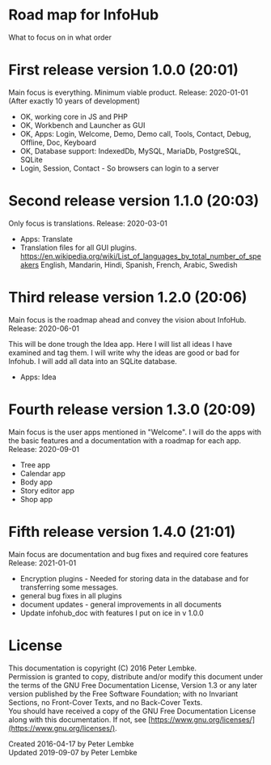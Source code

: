 # Road map for InfoHub
What to focus on in what order

# First release version 1.0.0 (20:01)
Main focus is everything. Minimum viable product.
Release: 2020-01-01 (After exactly 10 years of development)

* OK, working core in JS and PHP
* OK, Workbench and Launcher as GUI
* OK, Apps: Login, Welcome, Demo, Demo call, Tools, Contact, Debug, Offline, Doc, Keyboard
* OK, Database support: IndexedDb, MySQL, MariaDb, PostgreSQL, SQLite   
* Login, Session, Contact - So browsers can login to a server

# Second release version 1.1.0 (20:03)
Only focus is translations.
Release: 2020-03-01

* Apps: Translate
* Translation files for all GUI plugins.
    https://en.wikipedia.org/wiki/List_of_languages_by_total_number_of_speakers
    English, Mandarin, Hindi, Spanish, French, Arabic, Swedish

# Third release version 1.2.0 (20:06)
Main focus is the roadmap ahead and convey the vision about InfoHub.
Release: 2020-06-01

This will be done trough the Idea app. Here I will list all ideas I have examined and tag them.
I will write why the ideas are good or bad for Infohub.
I will add all data into an SQLite database. 

* Apps: Idea

# Fourth release version 1.3.0 (20:09)
Main focus is the user apps mentioned in "Welcome". I will do the apps with the basic features and a documentation with a roadmap for each app.
Release: 2020-09-01

* Tree app
* Calendar app
* Body app
* Story editor app
* Shop app

# Fifth release version 1.4.0 (21:01)
Main focus are documentation and bug fixes and required core features
Release: 2021-01-01
 
* Encryption plugins - Needed for storing data in the database and for transferring some messages.
* general bug fixes in all plugins
* document updates - general improvements in all documents
* Update infohub_doc with features I put on ice in v 1.0.0
  
# License
This documentation is copyright (C) 2016 Peter Lembke.  
Permission is granted to copy, distribute and/or modify this document under the terms of the GNU Free Documentation License, Version 1.3 or any later version published by the Free Software Foundation; with no Invariant Sections, no Front-Cover Texts, and no Back-Cover Texts.  
You should have received a copy of the GNU Free Documentation License along with this documentation. If not, see [https://www.gnu.org/licenses/](https://www.gnu.org/licenses/).  

Created 2016-04-17 by Peter Lembke  
Updated 2019-09-07 by Peter Lembke  
